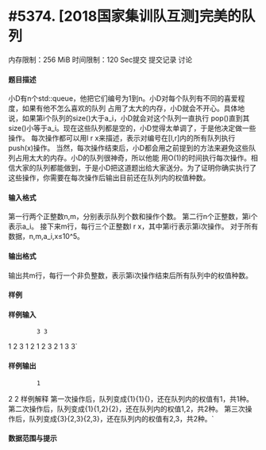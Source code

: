 
# #5374. [2018国家集训队互测]完美的队列 
内存限制：256 MiB 时间限制：120 Sec提交 提交记录 讨论
#### 题目描述
小D有n个std::queue<int>，他把它们编号为1到n。小D对每个队列有不同的喜爱程度，如果有他不怎么喜欢的队列
占用了太大的内存，小D就会不开心。具体地说，如果第i个队列的size()大于a_i，小D就会对这个队列一直执行
pop()直到其size()小等于a_i。现在这些队列都是空的，小D觉得太单调了，于是他决定做一些操作。
每次操作都可以用l r x来描述，表示对编号在[l,r]内的所有队列执行push(x)操作。
当然，每次操作结束后，小D都会用之前提到的方法来避免这些队列占用太大的内存。小D的队列很神奇，所以他能
用O(1)的时间执行每次操作。相信大家的队列都能做到，于是小D把这道题出给大家送分。为了证明你确实执行了
这些操作，你需要在每次操作后输出目前还在队列内的权值种数。

#### 输入格式
第一行两个正整数n,m，分别表示队列个数和操作个数。
第二行n个正整数，第i个表示a_i。
接下来m行，每行三个正整数l r x，其中第i行表示第i次操作。
对于所有数据，n,m,a_i,x≤10^5。

#### 输出格式
输出共m行，每行一个非负整数，表示第i次操作结束后所有队列中的权值种数。

#### 样例

#### 样例输入

			3 3
1 2 3
1 2 1
2 3 2
1 3 3`
#### 样例输出

			1
2
2
样例解释
第一次操作后，队列变成{1}{1}{}，还在队列内的权值有1，共1种。
第二次操作后，队列变成{1}{1,2}{2}，还在队列内的权值1,2，共2种。
第三次操作后，队列变成{3}{2,3}{2,3}，还在队列内的权值有2,3，共2种。`
#### 数据范围与提示


